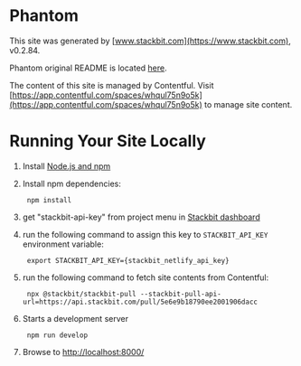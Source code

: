 # Phantom

This site was generated by [www.stackbit.com](https://www.stackbit.com), v0.2.84.

Phantom original README is located [here](./README.theme.md).

The content of this site is managed by Contentful. Visit [https://app.contentful.com/spaces/whqul75n9o5k](https://app.contentful.com/spaces/whqul75n9o5k) to manage site content.

# Running Your Site Locally

1. Install [Node.js and npm](https://nodejs.org/en/)

1. Install npm dependencies:

        npm install

1. get "stackbit-api-key" from project menu in [Stackbit dashboard](https://app.stackbit.com/dashboard)

1. run the following command to assign this key to `STACKBIT_API_KEY` environment variable:

        export STACKBIT_API_KEY={stackbit_netlify_api_key}

1. run the following command to fetch site contents from Contentful:

        npx @stackbit/stackbit-pull --stackbit-pull-api-url=https://api.stackbit.com/pull/5e6e9b18790ee2001906dacc

1. Starts a development server

        npm run develop

1. Browse to [http://localhost:8000/](http://localhost:8000/)
